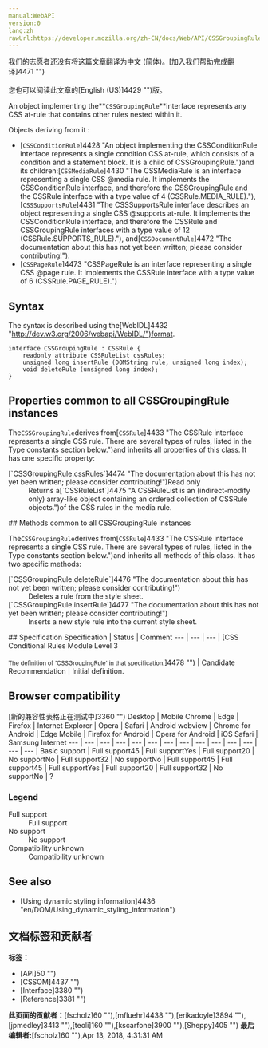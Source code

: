 ```yaml
---
manual:WebAPI
version:0
lang:zh
rawUrl:https://developer.mozilla.org/zh-CN/docs/Web/API/CSSGroupingRule
---
```




<bdi>我们的志愿者还没有将这篇文章翻译为<bdi>中文 (简体)</bdi>。[加入我们帮助完成翻译]4471 "")<br></br>您也可以阅读此文章的[English (US)]4429 "")版。</bdi>






An object implementing the**`CSSGroupingRule`**interface represents any CSS at-rule that contains other rules nested within it.



Objects deriving from it :


* [`CSSConditionRule`]4428 "An object implementing the CSSConditionRule interface represents a single condition CSS at-rule, which consists of a condition and a statement block. It is a child of CSSGroupingRule.")and its children:[`CSSMediaRule`]4430 "The CSSMediaRule is an interface representing a single CSS @media rule. It implements the CSSConditionRule interface, and therefore the CSSGroupingRule and the CSSRule interface with a type value of 4 (CSSRule.MEDIA_RULE)."),[`CSSSupportsRule`]4431 "The CSSSupportsRule interface describes an object representing a single CSS @supports at-rule. It implements the CSSConditionRule interface, and therefore the CSSRule and CSSGroupingRule interfaces with a type value of 12 (CSSRule.SUPPORTS_RULE)."), and[`CSSDocumentRule`]4472 "The documentation about this has not yet been written; please consider contributing!").
* [`CSSPageRule`]4473 "CSSPageRule is an interface representing a single CSS @page rule. It implements the CSSRule interface with a type value of 6 (CSSRule.PAGE_RULE).")

## Syntax<a name="Properties"></a>


The syntax is described using the[WebIDL]4432 "http://dev.w3.org/2006/webapi/WebIDL/")format.


```
interface CSSGroupingRule : CSSRule {
    readonly attribute CSSRuleList cssRules;
    unsigned long insertRule (DOMString rule, unsigned long index);
    void deleteRule (unsigned long index);
}
```

## Properties common to all CSSGroupingRule instances<a name="Properties_common_to_all_CSSGroupingRule_instances"></a>


The`CSSGroupingRule`derives from[`CSSRule`]4433 "The CSSRule interface represents a single CSS rule. There are several types of rules, listed in the Type constants section below.")and inherits all properties of this class. It has one specific property:

<dl><dt>[`CSSGroupingRule.cssRules`]4474 "The documentation about this has not yet been written; please consider contributing!")Read only</dt><dd>Returns a[`CSSRuleList`]4475 "A CSSRuleList is an (indirect-modify only) array-like object containing an ordered collection of CSSRule objects.")of the CSS rules in the media rule.</dd></dl>
## Methods common to all CSSGroupingRule instances<a name="Methods_common_to_all_CSSGroupingRule_instances"></a>


The`CSSGroupingRule`derives from[`CSSRule`]4433 "The CSSRule interface represents a single CSS rule. There are several types of rules, listed in the Type constants section below.")and inherits all methods of this class. It has two specific methods:

<dl><dt>[`CSSGroupingRule.deleteRule`]4476 "The documentation about this has not yet been written; please consider contributing!")</dt><dd>Deletes a rule from the style sheet.</dd><dt>[`CSSGroupingRule.insertRule`]4477 "The documentation about this has not yet been written; please consider contributing!")</dt><dd>Inserts a new style rule into the current style sheet.</dd></dl>
## Specification<a name="Specification"></a>
Specification | Status | Comment 
 ---  |  ---  |  ---  | 
[CSS Conditional Rules Module Level 3<br></br><small>The definition of &#39;CSSGroupingRule&#39; in that specification.</small>]4478 "") | Candidate Recommendation | Initial definition. 


## Browser compatibility<a name="Browser_compatibility"></a>
[新的兼容性表格正在测试中<i></i>]3360 "")
<abbr>Desktop<i></i></abbr> | <abbr>Mobile<i></i></abbr> 
<abbr>Chrome<i></i></abbr> | <abbr>Edge<i></i></abbr> | <abbr>Firefox<i></i></abbr> | <abbr>Internet Explorer<i></i></abbr> | <abbr>Opera<i></i></abbr> | <abbr>Safari<i></i></abbr> | <abbr>Android webview<i></i></abbr> | <abbr>Chrome for Android<i></i></abbr> | <abbr>Edge Mobile<i></i></abbr> | <abbr>Firefox for Android<i></i></abbr> | <abbr>Opera for Android<i></i></abbr> | <abbr>iOS Safari<i></i></abbr> | <abbr>Samsung Internet<i></i></abbr> 
 ---  |  ---  |  ---  |  ---  |  ---  |  ---  |  ---  |  ---  |  ---  |  ---  |  ---  |  ---  |  ---  |  ---  | 
Basic support | <abbr>Full support</abbr>45 | <abbr>Full support</abbr>Yes | <abbr>Full support</abbr>20 | <abbr>No support</abbr>No | <abbr>Full support</abbr>32 | <abbr>No support</abbr>No | <abbr>Full support</abbr>45 | <abbr>Full support</abbr>45 | <abbr>Full support</abbr>Yes | <abbr>Full support</abbr>20 | <abbr>Full support</abbr>32 | <abbr>No support</abbr>No | <abbr>?</abbr> 


### Legend<a name="Legend"></a>
<dl><dt><abbr>Full support</abbr></dt><dd>Full support</dd><dt><abbr>No support</abbr></dt><dd>No support</dd><dt><abbr>Compatibility unknown</abbr></dt><dd>Compatibility unknown</dd></dl>

## See also<a name="See_also"></a>

* [Using dynamic styling information]4436 "en/DOM/Using_dynamic_styling_information")



## 文档标签和贡献者
**标签：**
* [API]50 "")
* [CSSOM]4437 "")
* [Interface]3380 "")
* [Reference]3381 "")

**此页面的贡献者：**[fscholz]60 ""),[mfluehr]4438 ""),[erikadoyle]3894 ""),[jpmedley]3413 ""),[teoli]160 ""),[kscarfone]3900 ""),[Sheppy]405 "")
**最后编辑者:**[fscholz]60 ""),<time>Apr 13, 2018, 4:31:31 AM</time>


